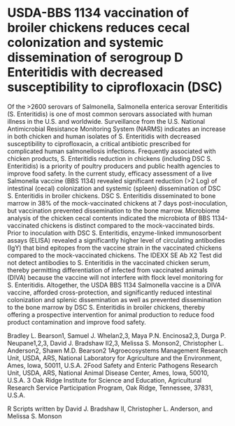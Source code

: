# USDA-BBS 1134 vaccination of broiler chickens reduces cecal colonization and systemic dissemination of serogroup D Enteritidis with decreased susceptibility to ciprofloxacin (DSC)
Of the >2600 serovars of Salmonella, Salmonella enterica serovar Enteritidis (S. Enteritidis) is one of most common serovars associated with human illness in the U.S. and worldwide. Surveillance from the U.S. National Antimicrobial Resistance Monitoring System (NARMS) indicates an increase in both chicken and human isolates of S. Enteritidis with decreased susceptibility to ciprofloxacin, a critical antibiotic prescribed for complicated human salmonellosis infections. Frequently associated with chicken products, S. Enteritidis reduction in chickens (including DSC S. Enteritidis) is a priority of poultry producers and public health agencies to improve food safety. In the current study, efficacy assessment of a live Salmonella vaccine (BBS 1134) revealed significant reduction (>2 Log) of intestinal (cecal) colonization and systemic (spleen) dissemination of DSC S. Enteritidis in broiler chickens. DSC S. Enteritidis disseminated to bone marrow in 38% of the mock-vaccinated chickens at 7 days post-inoculation, but vaccination prevented dissemination to the bone marrow. Microbiome analysis of the chicken cecal contents indicated the microbiota of BBS 1134-vaccinated chickens is distinct compared to the mock-vaccinated birds. Prior to inoculation with DSC S. Enteritidis, enzyme-linked immunosorbent assays (ELISA) revealed a significantly higher level of circulating antibodies (IgY) that bind epitopes from the vaccine strain in the vaccinated chickens compared to the mock-vaccinated chickens. The IDEXX SE Ab X2 Test did not detect antibodies to S. Enteritidis in the vaccinated chicken serum, thereby permitting differentiation of infected from vaccinated animals (DIVA) because the vaccine will not interfere with flock level monitoring for S. Enteritidis. Altogether, the USDA BBS 1134 Salmonella vaccine is a DIVA vaccine, afforded cross-protection, and significantly reduced intestinal colonization and splenic dissemination as well as prevented dissemination to the bone marrow by DSC S. Enteritidis in broiler chickens, thereby offering a prospective intervention for animal production to reduce food product contamination and improve food safety.

Bradley L. Bearson1, Samuel J. Whelan2,3, Maya P.N. Encinosa2,3, Durga P. Neupane1,2,3, David J. Bradshaw II2,3, Melissa S. Monson2, Christopher L. Anderson2, Shawn M.D. Bearson2
1Agroecosystems Management Research Unit, USDA, ARS, National Laboratory for Agriculture and the Environment, Ames, Iowa, 50011, U.S.A.
2Food Safety and Enteric Pathogens Research Unit, USDA, ARS, National Animal Disease Center, Ames, Iowa, 50010, U.S.A.
3 Oak Ridge Institute for Science and Education, Agricultural Research Service Participation Program, Oak Ridge, Tennessee, 37831, U.S.A.

R Scripts written by David J. Bradshaw II, Christopher L. Anderson, and Melissa S. Monson
